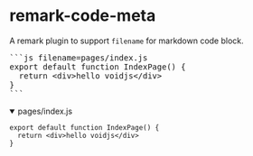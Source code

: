 # remark-code-meta

A remark plugin to support `filename` for markdown code block.

<pre>
```js filename=pages/index.js
export default function IndexPage() {
  return &lt;div>hello voidjs&lt;/div>
}
```
</pre>

<details open>
  <summary>pages/index.js</summary>
<pre>
<code><span>export</span> <span>default</span> <span>function</span> <span>IndexPage</span><span>(</span><span>)</span> <span>{</span>
  <span>return</span> <span>&lt;</span>div<span>&gt;</span>hello voidjs<span>&lt;</span><span>/</span>div<span>&gt;</span>
<span>}</span></code></pre>
</details>
